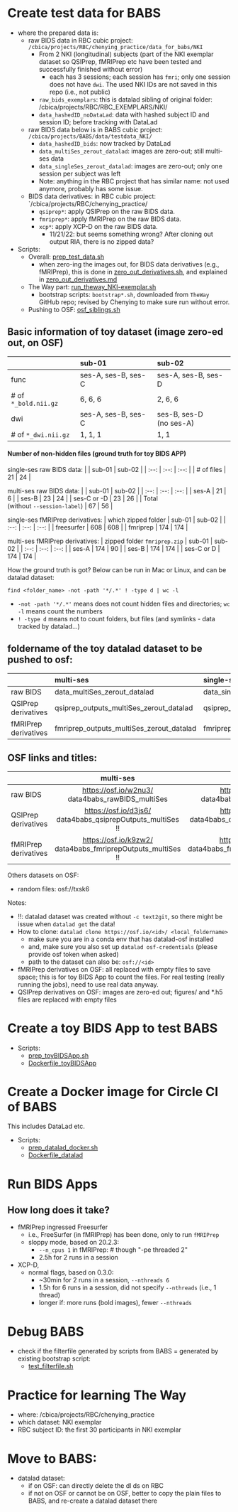 # Create test data for BABS
* where the prepared data is:
    * raw BIDS data in RBC cubic project: `/cbica/projects/RBC/chenying_practice/data_for_babs/NKI`
        * From 2 NKI (longitudinal) subjects (part of the NKI exemplar dataset so QSIPrep, fMRIPrep etc have been tested and successfully finished without error)
            * each has 3 sessions; each session has `fmri`; only one session does not have `dwi`. The used NKI IDs are not saved in this repo (i.e., not public)
        * `raw_bids_exemplars`: this is datalad sibling of original folder: /cbica/projects/RBC/RBC_EXEMPLARS/NKI/
        * `data_hashedID_noDataLad`: data with hashed subject ID and session ID; before tracking with DataLad
    * raw BIDS data below is in BABS cubic project: `/cbica/projects/BABS/data/testdata_NKI/`
        * `data_hashedID_bids`: now tracked by DataLad
        * `data_multiSes_zerout_datalad`: images are zero-out; still multi-ses data
        * `data_singleSes_zerout_datalad`: images are zero-out; only one session per subject was left
        * Note: anything in the RBC project that has similar name: not used anymore, probably has some issue.
    * BIDS data derivatives: in RBC cubic project: `/cbica/projects/RBC/chenying_practice/
        * `qsiprep*`: apply QSIPrep on the raw BIDS data.
        * `fmriprep*`: apply fMRIPrep on the raw BIDS data.
        * `xcp*`: apply XCP-D on the raw BIDS data.
            * 11/21/22: but seems something wrong? After cloning out output RIA, there is no zipped data?
* Scripts:
    * Overall: [prep_test_data.sh](prep_test_data.sh)
        * when zero-ing the images out, for BIDS data derivatives (e.g., fMRIPrep), this is done in [zero_out_derivatives.sh](zero_out_derivatives.sh), and explained in [zero_out_derivatives.md](zero_out_derivatives.md)
    * The Way part: [run_theway_NKI-exemplar.sh](run_theway_NKI-exemplar.sh)
        * bootstrap scripts: `bootstrap*.sh`, downloaded from `TheWay` GitHub repo; revised by Chenying to make sure run without error.
    * Pushing to OSF: [osf_siblings.sh](osf_siblings.sh)

## Basic information of toy dataset (image zero-ed out, on OSF)
|             | sub-01 | sub-02     |
| :---        |    :----   |          :--- |
| func | ses-A, ses-B, ses-C | ses-A, ses-B, ses-D |
| # of `*_bold.nii.gz` | 6, 6, 6 | 2, 6, 6 |
| dwi | ses-A, ses-B, ses-C | ses-B, ses-D <br>(no ses-A)|
| # of `*_dwi.nii.gz` | 1, 1, 1 | 1, 1 |

#### Number of non-hidden files (ground truth for toy BIDS APP)
single-ses raw BIDS data:
|    | sub-01 | sub-02 |
| :--: | :--: | :--: |
| # of files | 21 | 24 |

multi-ses raw BIDS data:
|   | sub-01 | sub-02 |
| :--: | :--: | :--: |
| ses-A | 21 | 6 |
| ses-B | 23 | 24 |
| ses-C or -D | 23 | 26 |
| Total <br>(without `--session-label`) | 67 | 56 |

single-ses fMRIPrep derivatives:
| which zipped folder  | sub-01 | sub-02 |
| :--: | :--: | :--: |
| freesurfer | 608 | 608 |
| fmriprep | 174 | 174 |

multi-ses fMRIPrep derivatives:
| zipped folder `fmriprep.zip`  | sub-01 | sub-02 |
| :--: | :--: | :--: |
| ses-A | 174 | 90 |
| ses-B | 174 | 174 |
| ses-C or D | 174 | 174 |

How the ground truth is got? Below can be run in Mac or Linux, and can be datalad dataset:
```
find <folder_name> -not -path '*/.*' ! -type d | wc -l
```
* `-not -path '*/.*'` means does not count hidden files and directories; `wc -l` means count the numbers
* `! -type d` means not to count folders, but files (and symlinks - data tracked by datalad...)

## foldername of the toy datalad dataset to be pushed to osf:
|             | multi-ses | single-ses     |
| :---        |    :----   |          :--- |
| raw BIDS      | data_multiSes_zerout_datalad       |  data_singleSes_zerout_datalad  |
| QSIPrep derivatives   | qsiprep_outputs_multiSes_zerout_datalad       | qsiprep_outputs_singleSes_zerout_datalad      |
| fMRIPrep derivatives | fmriprep_outputs_multiSes_zerout_datalad | fmriprep_outputs_singleSes_zerout_datalad |

## OSF links and titles:
|             | multi-ses | single-ses     |
| :---        |    :----:   |          :---: |
| raw BIDS      | https://osf.io/w2nu3/ <br>data4babs_rawBIDS_multiSes | https://osf.io/t8urc/ <br>data4babs_rawBIDS_singleSes |
| QSIPrep derivatives   | https://osf.io/d3js6/<br>data4babs_qsiprepOutputs_multiSes <br> !!  | https://osf.io/8t9sf/<br>data4babs_qsiprepOutputs_singleSes <br> !!  |
| fMRIPrep derivatives | https://osf.io/k9zw2/<br>data4babs_fmriprepOutputs_multiSes <br> !! | https://osf.io/2jvub/<br>data4babs_fmriprepOutputs_singleSes <br> !! |

Others datasets on OSF:
* random files: osf://txsk6

Notes:
* !!: datalad dataset was created without `-c text2git`, so there might be issue when `datalad get` the data!
* How to clone: `datalad clone https://osf.io/<id>/ <local_foldername>`
    * make sure you are in a conda env that has datalad-osf installed
    * and, make sure you also set up `datalad osf-credentials` (please provide osf token when asked)
    * path to the dataset can also be: `osf://<id>`
* fMRIPrep derivatives on OSF: all replaced with empty files to save space; this is for toy BIDS App to count the files. For real testing (really running the jobs), need to use real data anyway.
* QSIPrep derivatives on OSF: images are zero-ed out; figures/ and *.h5 files are replaced with empty files


# Create a toy BIDS App to test BABS
* Scripts:
    * [prep_toyBIDSApp.sh](prep_toyBIDSApp.sh)
    * [Dockerfile_toyBIDSApp](Dockerfile_toyBIDSApp)

# Create a Docker image for Circle CI of BABS
This includes DataLad etc.

* Scripts:
    * [prep_datalad_docker.sh](prep_datalad_docker.sh)
    * [Dockerfile_datalad](Dockerfile_datalad)

# Run BIDS Apps
## How long does it take?
* fMRIPrep ingressed Freesurfer
    * i.e., FreeSurfer (in fMRIPrep) has been done, only to run `fMRIPrep`
    * sloppy mode, based on 20.2.3:
        * `--n_cpus 1` in fMRIPrep:   # though "-pe threaded 2"
        * 2.5h for 2 runs in a session
* XCP-D,
    * normal flags, based on 0.3.0:
        * ~30min for 2 runs in a session, `--nthreads 6`
        * 1.5h for 6 runs in a session, did not specify `--nthreads` (i.e., 1 thread)
        * longer if: more runs (bold images), fewer `--nthreads`

# Debug BABS
* check if the filterfile generated by scripts from BABS = generated by existing bootstrap script:
    * [test_filterfile.sh](test_filterfile.sh)

# Practice for learning The Way

* where: /cbica/projects/RBC/chenying_practice
* which dataset: NKI exemplar
* RBC subject ID: the first 30 participants in NKI exemplar

# Move to BABS:
- datalad dataset:
    - if on OSF: can directly delete the dl ds on RBC
    - if not on OSF or cannot be on OSF, better to copy the plain files to BABS, and re-create a datalad dataset there